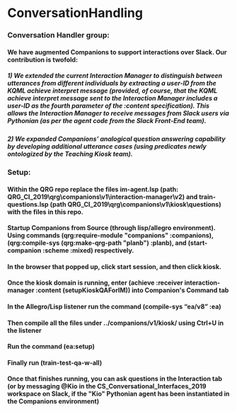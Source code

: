# ConversationHandling

### Conversation Handler group: 
#### We have augmented Companions to support interactions over Slack.  Our contribution is twofold: 
##### 1) We extended the current Interaction Manager to distinguish between utterances from different individuals by extracting a user-ID from the KQML achieve interpret message (provided, of course, that the KQML achieve interpret message sent to the Interaction Manager includes a user-ID as the fourth parameter of the :content specification).  This allows the Interaction Manager to receive messages from Slack users via Pythonian (as per the agent code from the Slack Front-End team).
##### 2) We expanded Companions' analogical question answering capability by developing additional utterance cases (using predicates newly ontologized by the Teaching Kiosk team).

### Setup:
#### Within the QRG repo replace the files im-agent.lsp (path: QRG_CI_2019\qrg\companions\v1\interaction-manager\v2) and train-questions.lsp (path QRG_CI_2019\qrg\companions\v1\kiosk\questions) with the files in this repo.
#### Startup Companions from Source (through lisp/allegro environment). Using commands (qrg:require-module "companions" :companions), (qrg:compile-sys (qrg:make-qrg-path "planb") :planb), and (start-companion :scheme :mixed) respectively.
#### In the browser that popped up, click start session, and then click kiosk.
#### Once the kiosk domain is running, enter (achieve :receiver interaction-manager :content (setupKioskQAForIM)) into Companion's Command tab
#### In the Allegro/Lisp listener run the command (compile-sys “ea/v8” :ea)
#### Then compile all the files under ../companions/v1/kiosk/  using Ctrl+U in the listener
#### Run the command (ea:setup)
#### Finally run (train-test-qa-w-all) 
#### Once that finishes running, you can ask questions in the Interaction tab (or by messaging @Kio in the CS_Conversational_Interfaces_2019 workspace on Slack, if the "Kio" Pythonian agent has been instantiated in the Companions environment)


